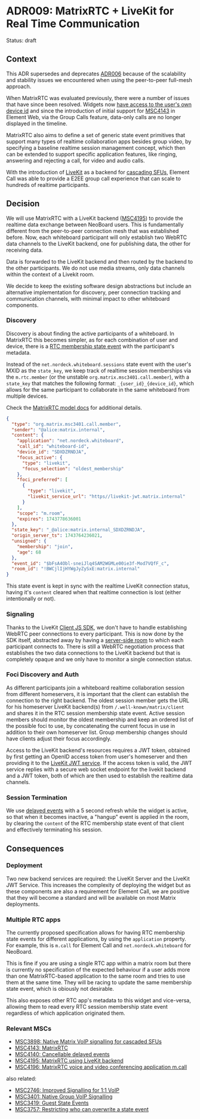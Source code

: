# ADR009: MatrixRTC + LiveKit for Real Time Communication

Status: draft

## Context

This ADR supersedes and deprecates [ADR006][adr006] because of the scalability
and stability issues we encountered when using the peer-to-peer full-mesh approach.

When MatrixRTC was evaluated previously, there were a number of issues that have
since been resolved. Widgets now [have access to the user's own device id][widget-api-device-id]
and since the introduction of initial support for [MSC4143][MSC4143] in Element Web,
via the Group Calls feature, data-only calls are no longer displayed in the timeline.

MatrixRTC also aims to define a set of generic state event primitives that
support many types of realtime collaboration apps besides group video, by
specifying a baseline realtime session management concept, which then can be
extended to support specific application features, like ringing, answering and
rejecting a call, for video and audio calls.

With the introduction of [LiveKit][MSC4195] as a backend for [cascading SFUs][MSC3898],
Element Call was able to provide a E2EE group call experience that can scale to hundreds
of realtime participants.

## Decision

We will use MatrixRTC with a LiveKit backend ([MSC4195][MSC4195]) to provide the
realtime data exchange between NeoBoard users. This is fundamentally different from
the peer-to-peer connection mesh that was established before. Now, each whiteboard
participant will only establish two WebRTC data channels to the LiveKit backend, one
for publishing data, the other for receiving data.

Data is forwarded to the LiveKit backend and then routed by the backend to the other
participants. We do not use media streams, only data channels within the context of
a Livekit room.

We decide to keep the existing software design abstractions but include an
alternative implementation for discovery, peer connection tracking and communication
channels, with minimal impact to other whiteboard components.

### Discovery

Discovery is about finding the active participants of a whiteboard. In MatrixRTC
this becomes simpler, as for each combination of user and device, there is a
[RTC membership state event][rtc-member] with the participant's metadata.

Instead of the `net.nordeck.whiteboard.sessions` state event with the user's MXID
as the `state_key`, we keep track of realtime session memberships via the
`m.rtc.member` (or the unstable `org.matrix.msc3401.call.member`), with a `state_key`
that matches the following format: `_{user_id}_{device_id}`, which allows for the same
participant to collaborate in the same whiteboard from multiple devices.

Check the [MatrixRTC model docs][matrix-rtc-events] for additional details.

```json
{
  "type": "org.matrix.msc3401.call.member",
  "sender": "@alice:matrix.internal",
  "content": {
    "application": "net.nordeck.whiteboard",
    "call_id": "whiteboard-id",
    "device_id": "SDXDZRNDJA",
    "focus_active": {
      "type": "livekit",
      "focus_selection": "oldest_membership"
    },
    "foci_preferred": [
      {
        "type": "livekit",
        "livekit_service_url": "https//livekit-jwt.matrix.internal"
      }
    ],
    "scope": "m.room",
    "expires": 1743778636001
  },
  "state_key": "_@alice:matrix.internal_SDXDZRNDJA",
  "origin_server_ts": 1743764236021,
  "unsigned": {
    "membership": "join",
    "age": 68
  },
  "event_id": "$bFsA4Obl-sneiJlq4SAM2WGMLe00ie3f-Mod7VQfF_c",
  "room_id": "!BWCjlIjHYWgJyZySxE:matrix.internal"
}
```

This state event is kept in sync with the realtime LiveKit connection status,
having it's `content` cleared when that realtime connection is lost (either
intentionally or not).

### Signaling

Thanks to the LiveKit [Client JS SDK][livekit-js-sdk], we don't have to handle
establishing WebRTC peer connections to every participant. This is now done by
the SDK itself, abstracted away by having a [server-side room][livekit-room] to
which each participant connects to. There is still a WebRTC negotiation process
that establishes the two data connections to the LiveKit backend but that is
completely opaque and we only have to monitor a single connection status.

### Foci Discovery and Auth

As different participants join a whiteboard realtime collaboration session from
different homeservers, it is important that the client can establish the connection
to the right backend. The oldest session member gets the URL for his homeserver
LiveKit backend(s) from `/.well-known/matrix/client` and shares it in the RTC
session membership state event. Active session members should monitor the oldest
membership and keep an ordered list of the possible foci to use, by concatenating
the current focus in use in addition to their own homeserver list. Group membership
changes should have clients adjust their focus accordingly.

Access to the LiveKit backend's resources requires a JWT token, obtained by first
getting an OpenID access token from user's homeserver and then providing it to the
[LiveKit JWT service][livekit-jwt]. If the access token is valid, the JWT service
replies with a secure web socket endpoint for the livekit backend and a JWT token,
both of which are then used to establish the realtime data channels.

### Session Termination

We use [delayed events][MSC4140] with a 5 second refresh while the widget is
active, so that when it becomes inactive, a "hangup" event is applied in the
room, by clearing the `content` of the RTC membership state event of that client
and effectively terminating his session.

## Consequences

### Deployment

Two new backend services are required: the LiveKit Server and the LiveKit JWT
Service. This increases the complexity of deploying the widget but as these
components are also a requirement for Element Call, we are positive that they
will become a standard and will be available on most Matrix deployments.

### Multiple RTC apps

The currently proposed specification allows for having RTC membership state
events for different applications, by using the `application` property. For
example, this is `m.call` for Element Call and `net.nordeck.whiteboard` for NeoBoard.

This is fine if you are using a single RTC app within a matrix room but there
is currently no specification of the expected behaviour if a user adds more than
one MatrixRTC-based application to the same room and tries to use them at the
same time. They will be racing to update the same membership state event, which
is obiously not desirable.

This also exposes other RTC app's metadata to this widget and vice-versa, allowing
them to read every RTC session membership state event regardless of which application
originated them.

### Relevant MSCs

- [MSC3898: Native Matrix VoIP signalling for cascaded SFUs][MSC3898]
- [MSC4143: MatrixRTC][MSC4143]
- [MSC4140: Cancellable delayed events][MSC4140]
- [MSC4195: MatrixRTC using LiveKit backend][MSC4195]
- [MSC4196: MatrixRTC voice and video conferencing application m.call][MSC4196]

also related:

- [MSC2746: Improved Signalling for 1:1 VoIP][MSC2746]
- [MSC3401: Native Group VoIP Signalling][MSC3401]
- [MSC3419: Guest State Events][MSC3419]
- [MSC3757: Restricting who can overwrite a state event][MSC3757]

<!-- references -->

[adr006]: ./adr006-webrtc-for-real-time-communication.md
[widget-api-device-id]: https://github.com/matrix-org/matrix-widget-api/commit/bd744d9bf6872d654334e0e70ef7e7f31791adb0
[MSC4143]: https://github.com/matrix-org/matrix-spec-proposals/blob/toger5/matrixRTC/proposals/4143-matrix-rtc.md
[MSC3898]: https://github.com/matrix-org/matrix-spec-proposals/blob/SimonBrandner/msc/sfu/proposals/3898-sfu.md
[MSC4140]: https://github.com/matrix-org/matrix-spec-proposals/blob/toger5/expiring-events-keep-alive/proposals/4140-delayed-events-futures.md
[MSC4195]: https://github.com/hughns/matrix-spec-proposals/blob/hughns/matrixrtc-livekit/proposals/4195-matrixrtc-livekit.md
[MSC4196]: https://github.com/matrix-org/matrix-spec-proposals/blob/hughns/matrixrtc-m-call/proposals/4196-matrixrtc-m-call.md
[MSC2746]: https://github.com/matrix-org/matrix-spec-proposals/blob/dbkr/msc2746/proposals/2746-reliable-voip.md
[MSC3401]: https://github.com/matrix-org/matrix-spec-proposals/blob/matthew/group-voip/proposals/3401-group-voip.md
[MSC3419]: https://github.com/matrix-org/matrix-spec-proposals/blob/matthew/guest-state-events/proposals/3419-guest-state-events.md
[MSC3757]: https://github.com/matrix-org/matrix-spec-proposals/blob/andybalaam/owner-state-events/proposals/3757-restricting-who-can-overwrite-a-state-event.md
[livekit-js-sdk]: https://github.com/livekit/client-sdk-js
[livekit-room]: https://docs.livekit.io/home/client/connect/#connecting-to-a-room
[livekit-jwt]: https://github.com/element-hq/lk-jwt-service
[rtc-member]: https://github.com/matrix-org/matrix-js-sdk/blob/d6ede767c929f7be179d456b5a0433be21ccaf7c/src/matrixrtc/CallMembership.ts#L35
[matrix-rtc-events]: ../model/matrix-rtc-events.md
